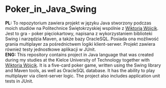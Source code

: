 # Poker_in_Java_Swing
<b>PL:</b> To repozytorium zawiera projekt w języku Java stworzony podczas moich studiów na Politechnice Świętokrzyskiej wspólnie z <a href="https://github.com/Kulencjusz">Wiktorią Wójcik</a>. Jest to gra - poker pięciokartowy, napisana z wykorzystaniem biblioteki Swing i narzędzia Maven, a także bazy OracleSQL. Posiada ona możliwość grania multiplayer za pośrednictwem logiki klient-serwer. Projekt zawiera również testy jednostkowe aplikacji w JUnit.<br/> 
<b>ENG:</b> This repository contains project in Java language that was created during my studies at the Kielce University of Technology together with <a href="https://github.com/Kulencjusz">Wiktoria Wójcik</a>. It is a five-card poker game, written using the Swing library and Maven tools, as well as OracleSQL database. It has the ability to play multiplayer via client-server logic. The project also includes application unit tests in JUnit.<br/>
